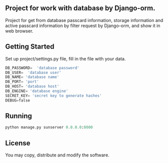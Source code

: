 ## Project for work with database by Django-orm.

Project for get from database passcard information, storage information and 
active passcard information by filter request by Django-orm, and show
it in web browser.

## Getting Started

Set up project/settings.py file, fill in the file with your data.

```python
DB_PASSWORD=  'database password'
DB_USER=  'database user'
DB_NAME= 'database name'
DB_PORT= 'port'
DB_HOST= 'database host'
DB_ENGINE= 'database engine'
SECRET_KEY= 'secret key to generate hashes'
DEBUG=false
```

## Running

```python
python manage.py sunserver 0.0.0.0:8000
```

## License

You may copy, distribute and modify the software.